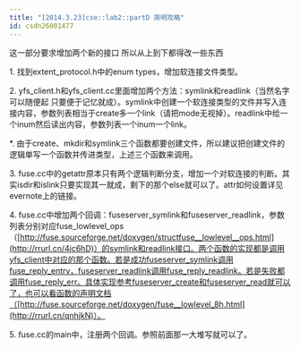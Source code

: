 ```yaml
---
title: "[2014.3.23]cse::lab2::partD 简明攻略"
id: csdn26001477
---
```


这一部分要求增加两个新的接口 所以从上到下都得改一些东西

1\. 找到extent_protocol.h中的enum types，增加软连接文件类型。

2\. yfs_client.h和yfs_client.cc里面增加两个方法：symlink和readlink（当然名字可以随便起 只要便于记忆就成）。symlink中创建一个软连接类型的文件并写入连接内容，参数列表相当于create多一个link（请把mode无视掉）。readlink中给一个inum然后读出内容，参数列表一个inum一个link。

*. 由于create、mkdir和symlink三个函数都要创建文件，所以建议把创建文件的逻辑单写一个函数并传进类型，上述三个函数来调用。

3\. fuse.cc中的getattr原本只有两个逻辑判断分支，增加一个对软连接的判断。其实isdir和islink只要实现其一就成，剩下的那个else就可以了。attr如何设置详见evernote上的链接。

4\. fuse.cc中增加两个回调：fuseserver_symlink和fuseserver_readlink，参数列表分别对应fuse_lowlevel_ops（[http://fuse.sourceforge.net/doxygen/structfuse__lowlevel__ops.html](http://rrurl.cn/4jc6hD)）的symlink和readlink接口。两个函数的实现都是调用yfs_client中对应的那个函数。若是成功fuseserver_symlink调用fuse_reply_entry，fuseserver_readlink调用fuse_reply_readlink。若是失败都调用fuse_reply_err。具体实现参考fuseserver_create和fuseserver_read就可以了，也可以看函数的声明文档（[http://fuse.sourceforge.net/doxygen/fuse__lowlevel_8h.html](http://rrurl.cn/qnhjkN)）。

5\. fuse.cc的main中，注册两个回调。参照前面那一大堆写就可以了。